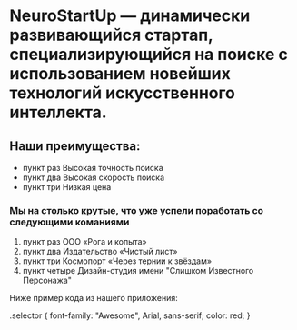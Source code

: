  [логотип NeuroStartUp]:(https://github.com/netology-ds-team/git-homeworks/blob/main/1_self/logo.png)
 
  # NeuroStartUp — динамически развивающийся стартап, специализирующийся на поиске с использованием новейших технологий искусственного интеллекта. 
  ## Наши преимущества:
  
 - пункт раз Высокая точность поиска
 - пункт два Высокая скорость поиска
 - пункт три Низкая цена


### Мы на столько крутые, что уже успели поработать со следующими команиями

  1. пункт раз ООО «Рога и копыта»
  2. пункт два Издательство «Чиcтый лист»
  3. пункт три Космопорт «Через тернии к звёздам»
  4. пункт четыре Дизайн-студия имени "Слишком Известного Персонажа"

Ниже пример кода из нашего приложения:

.selector {
  font-family: "Awesome", Arial, sans-serif;
  color: red;
}
